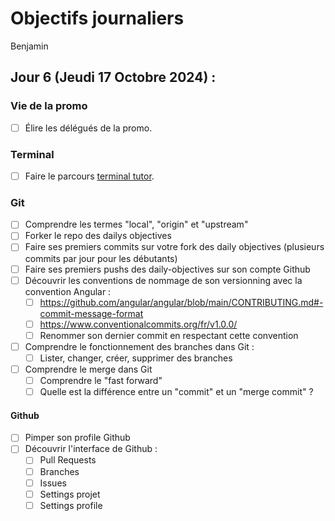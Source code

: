 # Objectifs journaliers

Benjamin

## Jour 6 (Jeudi 17 Octobre 2024) :

### Vie de la promo

- [ ] Élire les délégués de la promo.

### Terminal

- [ ] Faire le parcours [terminal tutor](https://www.terminaltutor.com/).

### Git

- [ ] Comprendre les termes "local", "origin" et "upstream"
- [ ] Forker le repo des dailys objectives
- [ ] Faire ses premiers commits sur votre fork des daily objectives (plusieurs commits par jour pour les débutants)
- [ ] Faire ses premiers pushs des daily-objectives sur son compte Github
- [ ] Découvrir les conventions de nommage de son versionning avec la convention Angular :
  - [ ] https://github.com/angular/angular/blob/main/CONTRIBUTING.md#-commit-message-format
  - [ ] https://www.conventionalcommits.org/fr/v1.0.0/
  - [ ] Renommer son dernier commit en respectant cette convention
- [ ] Comprendre le fonctionnement des branches dans Git :
  - [ ] Lister, changer, créer, supprimer des branches
- [ ] Comprendre le merge dans Git
  - [ ] Comprendre le "fast forward"
  - [ ] Quelle est la différence entre un "commit" et un "merge commit" ?

#### Github

- [ ] Pimper son profile Github
- [ ] Découvrir l'interface de Github :
  - [ ] Pull Requests
  - [ ] Branches
  - [ ] Issues
  - [ ] Settings projet
  - [ ] Settings profile
